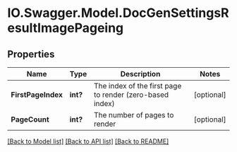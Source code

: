 # IO.Swagger.Model.DocGenSettingsResultImagePageing
## Properties

Name | Type | Description | Notes
------------ | ------------- | ------------- | -------------
**FirstPageIndex** | **int?** | The index of the first page to render (zero-based index) | [optional] 
**PageCount** | **int?** | The number of pages to render | [optional] 

[[Back to Model list]](../README.md#documentation-for-models) [[Back to API list]](../README.md#documentation-for-api-endpoints) [[Back to README]](../README.md)

